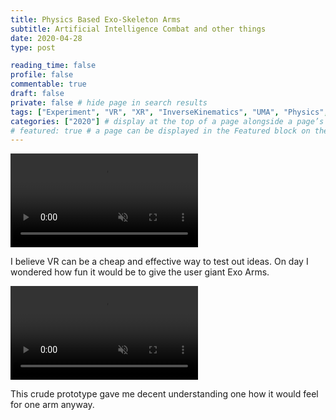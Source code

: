 ```yaml
---
title: Physics Based Exo-Skeleton Arms
subtitle: Artificial Intelligence Combat and other things
date: 2020-04-28
type: post

reading_time: false
profile: false
commentable: true
draft: false
private: false # hide page in search results
tags: ["Experiment", "VR", "XR", "InverseKinematics", "UMA", "Physics", "Unity"]
categories: ["2020"] # display at the top of a page alongside a page’s metadata
# featured: true # a page can be displayed in the Featured block on the homepage. This is useful for sticky, announcement blog posts or selected publications etc.
---
```

<div class="video_thing">
    <video muted autoplay="" name="media" loop=""><source src="https://raw.githack.com/Denchyaknow/GitSite_Dencho/Develop/assets/media/projects/PhysicsBasedExoSkeletonArms/XRLog_2020_001.webm" type="video/mp4"></video>
</div>

<!--more-->

<p>I believe VR can be a cheap and effective way to test out ideas. On day I wondered how fun it would be to give the user giant Exo Arms.</p>

<div class="video_thing">
    <video muted autoplay="" name="media1" loop=""><source src="https://raw.githack.com/Denchyaknow/GitSite_Dencho/Develop/assets/media/projects/PhysicsBasedExoSkeletonArms/XRLog_2020_005.webm" type="video/mp4"></video>
</div>

<p>This crude prototype gave me decent understanding one how it would feel for one arm anyway.</p>

